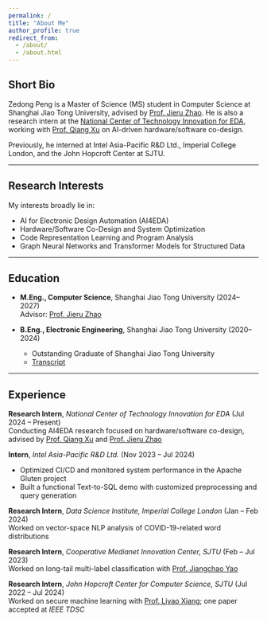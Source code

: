 ```yaml
---
permalink: /
title: "About Me"
author_profile: true
redirect_from: 
  - /about/
  - /about.html
---
```


## Short Bio

Zedong Peng is a Master of Science (MS) student in Computer Science at Shanghai Jiao Tong University, advised by [Prof. Jieru Zhao](https://zjru.github.io). He is also a research intern at the [National Center of Technology Innovation for EDA](https://www.nctieda.com/en/), working with [Prof. Qiang Xu](https://www.cse.cuhk.edu.hk/people/faculty/qiang-xu/) on AI-driven hardware/software co-design.

Previously, he interned at Intel Asia-Pacific R&D Ltd., Imperial College London, and the John Hopcroft Center at SJTU.


---

## Research Interests

My interests broadly lie in:

- AI for Electronic Design Automation (AI4EDA)
- Hardware/Software Co-Design and System Optimization
- Code Representation Learning and Program Analysis
- Graph Neural Networks and Transformer Models for Structured Data

---

## Education

- **M.Eng., Computer Science**, Shanghai Jiao Tong University (2024–2027)  
  Advisor: [Prof. Jieru Zhao](https://zjru.github.io)

- **B.Eng., Electronic Engineering**, Shanghai Jiao Tong University (2020–2024)
  - Outstanding Graduate of Shanghai Jiao Tong University
  - [Transcript](files/pdf/transcript.pdf)

---

## Experience

**Research Intern**, *National Center of Technology Innovation for EDA* (Jul 2024 – Present)  
Conducting AI4EDA research focused on hardware/software co-design, advised by [Prof. Qiang Xu](https://www.cse.cuhk.edu.hk/people/faculty/qiang-xu/) and [Prof. Jieru Zhao](https://zjru.github.io)

**Intern**, *Intel Asia-Pacific R&D Ltd.* (Nov 2023 – Jul 2024)  
- Optimized CI/CD and monitored system performance in the Apache Gluten project  
- Built a functional Text-to-SQL demo with customized preprocessing and query generation

**Research Intern**, *Data Science Institute, Imperial College London* (Jan – Feb 2024)  
Worked on vector-space NLP analysis of COVID-19-related word distributions

**Research Intern**, *Cooperative Medianet Innovation Center, SJTU* (Feb – Jul 2023)  
Worked on long-tail multi-label classification with [Prof. Jiangchao Yao](https://sunarker.github.io)

**Research Intern**, *John Hopcroft Center for Computer Science, SJTU* (Jul 2022 – Jul 2024)  
Worked on secure machine learning with [Prof. Liyao Xiang](http://xiangliyao.cn); one paper accepted at *IEEE TDSC*
